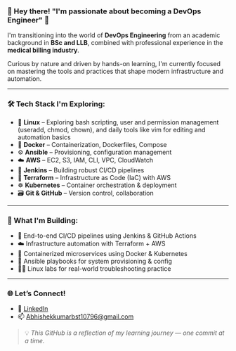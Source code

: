 ### 👋 Hey there! "I'm passionate about becoming a DevOps Engineer" 🚀

I'm transitioning into the world of **DevOps Engineering** from an academic background in **BSc and LLB**, combined with professional experience in the **medical billing industry**.

Curious by nature and driven by hands-on learning, I'm currently focused on mastering the tools and practices that shape modern infrastructure and automation.

---
### 🛠️ Tech Stack I'm Exploring:

- 🐧 **Linux** – Exploring bash scripting, user and permission management (useradd, chmod, chown), and daily tools like vim for editing and automation basics
- 🐳 **Docker** – Containerization, Dockerfiles, Compose
- ⚙️ **Ansible** – Provisioning, configuration management
- ☁️ **AWS** – EC2, S3, IAM, CLI, VPC, CloudWatch
- 🔁 **Jenkins** – Building robust CI/CD pipelines
- 🧱 **Terraform** – Infrastructure as Code (IaC) with AWS
- ☸️ **Kubernetes** – Container orchestration & deployment
- 🗃️ **Git & GitHub** – Version control, collaboration

---

### 📌 What I'm Building:

- 🔧 End-to-end CI/CD pipelines using Jenkins & GitHub Actions  
- ☁️ Infrastructure automation with Terraform + AWS  
- 🐳 Containerized microservices using Docker & Kubernetes  
- 📜 Ansible playbooks for system provisioning & config  
- 🧑‍💻 Linux labs for real-world troubleshooting practice  

---

### 🌐 Let’s Connect!

- 🔗 [LinkedIn](www.linkedin.com/in/abhishek-pandey-952771205)
- 📫 Abhishekkumarbst10796@gmail.com

> 💡 *This GitHub is a reflection of my learning journey — one commit at a time.*
